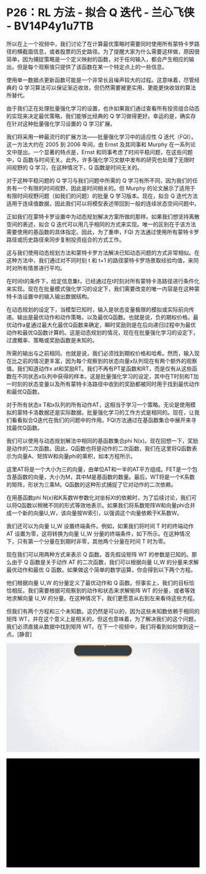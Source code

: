# P26：RL 方法 - 拟合 Q 迭代 - 兰心飞侠 - BV14P4y1u7TB

所以在上一个视频中，我们讨论了在计算最优策略时需要同时使用所有蒙特卡罗路径的横截面信息，或者股票的历史路径。为了提醒大家为什么需要这样做，原因很简单，因为捕捉策略是一个定义映射的函数，对于任何输入，都会产生相应的输出。但是每个观察值只提供了该函数在某一个特定点上的一些信息。

使用单一数据点更新函数可能是一个非常长且噪声较大的过程。这意味着，尽管经典的 Q 学习算法可以保证渐近收敛，但仍然需要被更实用、更能更快收敛的算法所替代。

由于我们正在处理批量强化学习的设置，也许如果我们通过查看所有投资组合动态的实现来决定最优策略，我们能够比经典的 Q 学习做得更好。幸运的是，确实存在针对这种批量强化学习设置的 Q 学习扩展。

我们将采用一种最流行的扩展方法——批量强化学习中的适应性 Q 迭代（FQI）。这一方法大约在 2005 到 2006 年间，由 Ernst 及其同事和 Murphy 在一系列论文中提出。一个显著的特点是，Ernst 和同事考虑了时间平稳问题，在这些问题中，Q 函数与时间无关。此外，许多强化学习文献中发布的研究也处理了无限时间视野的 Q 学习，在这种情况下，Q 函数是时间无关的。

对于这种平稳问题的 Q 学习与我们问题中所需的 Q 学习有所不同，因为我们的任务有一个有限的时间视野，因此是时间相关的。但 Murphy 的论文展示了适用于有限时间视野问题（如我们的问题）的批量 Q 学习版本。现在，拟合 Q 迭代方法适用于连续值数据，因此我们可以将模型表述带回到一般的连续状态空间问题中。

正如我们在蒙特卡罗设置中为动态规划解决方案所做的那样。如果我们想坚持离散空间的表述，拟合 Q 迭代可以用几乎相同的方式来实现。唯一的区别在于该方法需要使用的基函数的具体指定。因此，为了重申，FQI 方法通过使用所有蒙特卡罗路径或历史路径来同步复制投资组合的方式工作。

这与我们使用动态规划方法和蒙特卡罗方法解决已知动态问题的方式非常相似。在这种方法中，我们通过对不同时刻 t 和 t+1 的路径蒙特卡罗场景取经验均值，来同时对所有情景进行平均。

在时间t的条件下，给定信息集t，已经通过在t时刻对所有蒙特卡洛路径进行条件化来实现。现在在批量模式强化学习的设定下，我们需要改变的唯一内容是在这种蒙特卡洛设置中的输入输出数据结构。

在动态规划的设定下，当模型已知时，输入是状态变量极限的模拟或实际前向传递。输出是最优动作和动作策略，以及最优Q函数。也就是说，负的期权价格。最优动作a星通过最大化最优Q函数来确定，瞬时奖励则是在后向递归过程中为最优动作和最优Q函数计算的。这是动态规划的情况，现在在批量强化学习的设定下，过渡概率、策略或奖励函数是未知的。

所需的输出与之前相同。也就是说，我们必须找到期权价格和哈希。然而，输入现在比之前的情况更丰富，因为每个观察到的状态向量x队列现在有两个额外的观察值。我们知道动作x at和奖励RT。我们不再有PT星函数和RT，而是仅有从这些函数在不同状态x队列中获得的样本。这是批量强化学习的设定，其中在T时刻和T加一时刻的状态变量以及所有蒙特卡洛路径中收到的奖励都被同时用于找到最优动作和最优Q函数。

对于所有状态x T和x队列的所有动作AT，这相当于学习一个策略。无论是使用模拟的蒙特卡洛数据还是实际数据，批量强化学习的工作方式是相同的。现在，让我们看看拟合Q迭代在我们的问题中的作用。FQI方法通过在基函数集合中展开来寻找最优Q函数。

我们可以使用与动态规划解法中相同的基函数集合phi N(x)。现在回想一下，奖励是动作的二次函数。因此，Q函数也将是动作的二次函数，我们在这里将Q函数表示为向量A、矩阵W和向量phi的乘积，如本方程所示。

这里AT将是一个大小为三的向量，由单位AT和一半的AT平方组成。FET是一个包含基函数的向量，大小为M，其中M是基函数的数量。最后，WT将是一个K系数的矩阵，形状为三乘M。Q函数的这种形式捕捉了它对动作的二次依赖。

在用基函数phi N(x)和K系数W参数化对坐标Xt的依赖时，为了后续讨论，我们可以将Q函数以稍微不同的形式等效地表示。如果我们将系数矩阵W和向量phi合并成一个新的向量U_W，该向量按W索引，以强调这个向量依赖于K系数W。

我们还可以为向量 U_W 设置终端条件。例如，如果我们将时间 T 时的终端动作 AT 设置为零，这将转换为向量 U_W 分量的终端条件，如下所示。在这种情况下，只有第一个分量在到期时非零，其他两个分量在时间 T 时为零。

现在我们可以用两种方式来表示 Q 函数。首先假设矩阵 WT 的参数是已知的。那么由于 Q 函数是关于动作 AT 的二次函数，我们可以根据向量 U_W 的分量来求解最优动作和最优 Q 函数。如果做这个简单的数学运算，你会得到以下两个方程。

他们根据向量 U_W 的分量定义了最优动作和 Q 函数。但事实上，我们的目标恰恰相反。我们需要根据可观察到的动作和状态来求解矩阵 WT 的分量，或者等效地求解向量 U_W 的分量。在这种情况下，我们更愿意从右到左来看待这些方程。

但我们有两个方程和三个未知数。这仍然是可以的，因为这些未知数依赖于相同的矩阵 WT，并在这个意义上是相关的。但这也意味着，为了解决我们的这个问题，我们必须直接从数据中找到矩阵 WT。在下一个视频中，我们将看到如何做到这一点。[静音]

![](img/9b0a84a0631923d3be6d37c28ab6e5bd_1.png)

![](img/9b0a84a0631923d3be6d37c28ab6e5bd_2.png)
